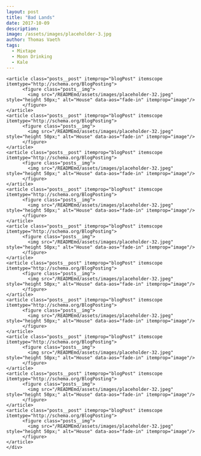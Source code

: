 ```yaml
---
layout: post
title: "Bad Lands"
date: 2017-10-09
description:
image: /assets/images/placeholder-3.jpg
author: Thomas Vaeth
tags:
  - Mixtape
  - Moon Drinking
  - Kale
---
```

<div class="posts">
  <div class="grid-xxxxlarge">
    <div class="posts__container" itemscope itemtype="http://schema.org/Blog" data-columns>

    <article class="posts__post" itemprop="blogPost" itemscope itemtype="http://schema.org/BlogPosting">
          <figure class="posts__img">
            <img src="/READMEmd/assets/images/placeholder-32.jpeg" style="height 50px;" alt="House" data-aos="fade-in" itemprop="image"/>
          </figure>
    </article>
    <article class="posts__post" itemprop="blogPost" itemscope itemtype="http://schema.org/BlogPosting">
          <figure class="posts__img">
            <img src="/READMEmd/assets/images/placeholder-32.jpeg" style="height 50px;" alt="House" data-aos="fade-in" itemprop="image"/>
          </figure>
    </article>
    <article class="posts__post" itemprop="blogPost" itemscope itemtype="http://schema.org/BlogPosting">
          <figure class="posts__img">
            <img src="/READMEmd/assets/images/placeholder-32.jpeg" style="height 50px;" alt="House" data-aos="fade-in" itemprop="image"/>
          </figure>
    </article>
    <article class="posts__post" itemprop="blogPost" itemscope itemtype="http://schema.org/BlogPosting">
          <figure class="posts__img">
            <img src="/READMEmd/assets/images/placeholder-32.jpeg" style="height 50px;" alt="House" data-aos="fade-in" itemprop="image"/>
          </figure>
    </article>
    <article class="posts__post" itemprop="blogPost" itemscope itemtype="http://schema.org/BlogPosting">
          <figure class="posts__img">
            <img src="/READMEmd/assets/images/placeholder-32.jpeg" style="height 50px;" alt="House" data-aos="fade-in" itemprop="image"/>
          </figure>
    </article>
    <article class="posts__post" itemprop="blogPost" itemscope itemtype="http://schema.org/BlogPosting">
          <figure class="posts__img">
            <img src="/READMEmd/assets/images/placeholder-32.jpeg" style="height 50px;" alt="House" data-aos="fade-in" itemprop="image"/>
          </figure>
    </article>
    <article class="posts__post" itemprop="blogPost" itemscope itemtype="http://schema.org/BlogPosting">
          <figure class="posts__img">
            <img src="/READMEmd/assets/images/placeholder-32.jpeg" style="height 50px;" alt="House" data-aos="fade-in" itemprop="image"/>
          </figure>
    </article>
    <article class="posts__post" itemprop="blogPost" itemscope itemtype="http://schema.org/BlogPosting">
          <figure class="posts__img">
            <img src="/READMEmd/assets/images/placeholder-32.jpeg" style="height 50px;" alt="House" data-aos="fade-in" itemprop="image"/>
          </figure>
    </article>
    <article class="posts__post" itemprop="blogPost" itemscope itemtype="http://schema.org/BlogPosting">
          <figure class="posts__img">
            <img src="/READMEmd/assets/images/placeholder-32.jpeg" style="height 50px;" alt="House" data-aos="fade-in" itemprop="image"/>
          </figure>
    </article>
    <article class="posts__post" itemprop="blogPost" itemscope itemtype="http://schema.org/BlogPosting">
          <figure class="posts__img">
            <img src="/READMEmd/assets/images/placeholder-32.jpeg" style="height 50px;" alt="House" data-aos="fade-in" itemprop="image"/>
          </figure>
    </article>
    </div>
  </div>
</div>
